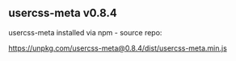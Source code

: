 ## usercss-meta v0.8.4

usercss-meta installed via npm - source repo:

https://unpkg.com/usercss-meta@0.8.4/dist/usercss-meta.min.js

